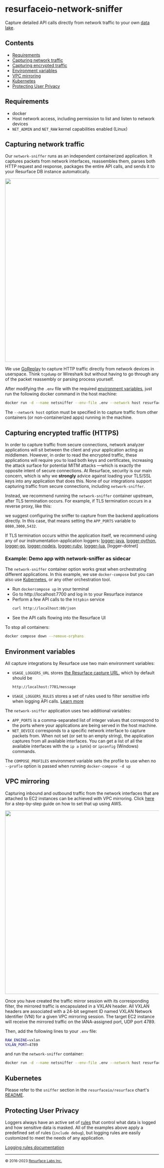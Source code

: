 # resurfaceio-network-sniffer

Capture detailed API calls directly from network traffic to your own [data lake](https://resurface.io).

## Contents

- [Requirements](#requirements)
- [Capturing network traffic](#capturing-network-traffic)
- [Capturing encrypted traffic](#capturing-encrypted-traffic)
- [Environment variables](#environment-variables)
- [VPC mirroring](#vpc-mirroring)
- [Kubernetes](#kubernetes)
- [Protecting User Privacy](#protecting-user-privacy)

## Requirements

- docker
- Host network access, including permission to list and listen to network devices
- `NET_ADMIN` and `NET_RAW` kernel capabilities enabled (Linux)

## Capturing network traffic

Our `network-sniffer` runs as an independent containerized application. It captures packets from network interfaces, reassembles them, parses both HTTP request and response, packages the entire API calls, and sends it to your Resurface DB instance automatically.

<img src="https://user-images.githubusercontent.com/7117255/224335993-afb64a80-01e9-4c23-95b2-9c1cedaa9296.png"  width="600">

We use [GoReplay](https://github.com/resurfaceio/goreplay) to capture HTTP traffic directly from network devices in userspace. Think `tcpdump` or Wireshark but without having to go through any of the packet reassembly or parsing process yourself.

After modifying the `.env` file with the required [environment variables](#environment-variables), just run the following docker command in the host machine:

```bash
docker run -d --name netsniffer --env-file .env --network host resurfaceio/network-sniffer:1.2.3
```

The `--network host` option must be specified in to capture traffic from other containers (or non-containerized apps) running in the machine.

## Capturing encrypted traffic (HTTPS)

In order to capture traffic from secure connections, network analyzer applications will sit between the client and your application acting as middlemen. However, in order to read the encrypted traffic, these applications will require you to load both keys and certificates, increasing the attack surface for potential MITM attacks —which is exactly the opposite intent of secure connections. At Resurface, security is our main concern, which is why we **strongly** advice against loading your TLS/SSL keys into any application that does this. None of our integrations support capturing traffic from secure connections, including `network-sniffer`.

Instead, we recommend running the `network-sniffer` container upstream, after TLS termination occurs. For example, if TLS termination occurs in a reverse proxy, like this:



we suggest configuring the sniffer to capture from the backend applications directly. In this case, that means setting the `APP_PORTS` variable to `8080,3000,5432`.

If TLS termination occurs within the application itself, we recommend using any of our instrumentation-application loggers: [logger-java](https://github.com/resurfaceio/logger-java), [logger-python](https://github.com/resurfaceio/logger-python), [logger-go](https://github.com/resurfaceio/logger-go), [logger-nodejs](https://github.com/resurfaceio/logger-nodejs), [logger-ruby](https://github.com/resurfaceio/logger-ruby), [logger-lua](https://github.com/resurfaceio/logger-lua), [logger-dotnet]

### Example: Demo app with network-sniffer as sidecar

The `network-sniffer` container option works great when orchestrating different applications. In this example, we use `docker-compose` but you can also use [Kubernetes](https://resurface.io/docs#sniffer-daemonset), or any other orchestration tool.

- Run `dockercompose up` in your terminal
- Go to http://localhost:7700 and log in to your Resurface instance
- Perform a few API calls to the `httpbin` service
    ```bash
    curl http://localhost:80/json
    ```
- See the API calls flowing into the Resurface UI

To stop all containers:

```bash
docker compose down --remove-orphans
```

## Environment variables

All capture integrations by Resurface use two main environment variables:

- `USAGE_LOGGERS_URL` stores [the Resurface capture URL](https://resurface.io/docs#getting-capture-url), which by default should be
    ```
    http://localhost:7701/message
    ```
- `USAGE_LOGGERS_RULES` stores a set of rules used to filter sensitive info when logging API calls. [Learn more](#protecting-user-privacy)

The `network-sniffer` application uses two additional variables:

- `APP_PORTS` is a comma-separated list of integer values that correspond to the ports where your applications are being served in the host machine.
- `NET_DEVICE` corresponds to a specific network interface to capture packets from. When not set (or set to an empty string), the application captures from all available interfaces. You can get a list of all the available interfaces with the `ip a` (unix) or `ipconfig` (Windows) commands.

The `COMPOSE_PROFILES` environment variable sets the profile to use when no `--profle` option is passed when running `docker-compose -d up`

## VPC mirroring

Capturing inbound and outbound traffic from the network interfaces that are attached to EC2 instances can be achieved with VPC mirroring. Click [here](https://resurface.io/aws-vpc-mirroring) for a step-by-step guide on how to set that up using AWS.

<img src="https://paper-attachments.dropbox.com/s_317E5894CD6185118CBDE74A3024EB5E9062F57EA81B0E96E18AC176C4C2EC4E_1658853675107_eks-mirroring-peering.png"  width="600">

Once you have created the traffic mirror session with its corresponding filter, the mirrored traffic is encapsulated in a VXLAN header. All VXLAN headers are associated with a 24-bit segment ID named VXLAN Network Identifier (VNI) for a given VPC mirroring session. The target EC2 instance will receive the mirrored traffic on the IANA-assigned port, UDP port 4789.

Then, add the following lines to your `.env` file:

```bash
RAW_ENGINE=vxlan
VXLAN_PORT=4789
```

and run the `network-sniffer` container:

```bash
docker run -d --name netsniffer --env-file .env --network host resurfaceio/network-sniffer:1.2.3
```

## Kubernetes

Please refer to the `sniffer` section in the `resurfaceio/resurface` chart's [README](https://github.com/resurfaceio/containers/blob/v3.5.x/helm/resurfaceio/resurface/README.md).

## Protecting User Privacy

Loggers always have an active set of <a href="https://resurface.io/logging-rules">rules</a> that control what data is logged
and how sensitive data is masked. All of the examples above apply a predefined set of rules (`include debug`),
but logging rules are easily customized to meet the needs of any application.

<a href="https://resurface.io/logging-rules">Logging rules documentation</a>

---
<small>&copy; 2016-2023 <a href="https://resurface.io">Resurface Labs Inc.</a></small>
